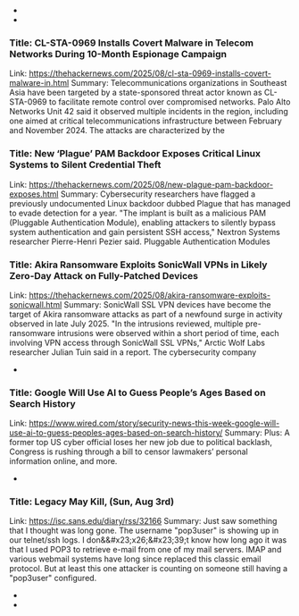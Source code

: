  - 
 - 
### Title: CL-STA-0969 Installs Covert Malware in Telecom Networks During 10-Month Espionage Campaign
Link: https://thehackernews.com/2025/08/cl-sta-0969-installs-covert-malware-in.html
Summary: Telecommunications organizations in Southeast Asia have been targeted by a state-sponsored threat actor known as CL-STA-0969 to facilitate remote control over compromised networks.
Palo Alto Networks Unit 42 said it observed multiple incidents in the region, including one aimed at critical telecommunications infrastructure between February and November 2024.
The attacks are characterized by the

### Title: New ‘Plague’ PAM Backdoor Exposes Critical Linux Systems to Silent Credential Theft
Link: https://thehackernews.com/2025/08/new-plague-pam-backdoor-exposes.html
Summary: Cybersecurity researchers have flagged a previously undocumented Linux backdoor dubbed Plague that has managed to evade detection for a year.
"The implant is built as a malicious PAM (Pluggable Authentication Module), enabling attackers to silently bypass system authentication and gain persistent SSH access," Nextron Systems researcher Pierre-Henri Pezier said.
Pluggable Authentication Modules

### Title: Akira Ransomware Exploits SonicWall VPNs in Likely Zero-Day Attack on Fully-Patched Devices
Link: https://thehackernews.com/2025/08/akira-ransomware-exploits-sonicwall.html
Summary: SonicWall SSL VPN devices have become the target of Akira ransomware attacks as part of a newfound surge in activity observed in late July 2025.
"In the intrusions reviewed, multiple pre-ransomware intrusions were observed within a short period of time, each involving VPN access through SonicWall SSL VPNs," Arctic Wolf Labs researcher Julian Tuin said in a report.
The cybersecurity company

 - 
### Title: Google Will Use AI to Guess People’s Ages Based on Search History
Link: https://www.wired.com/story/security-news-this-week-google-will-use-ai-to-guess-peoples-ages-based-on-search-history/
Summary: Plus: A former top US cyber official loses her new job due to political backlash, Congress is rushing through a bill to censor lawmakers’ personal information online, and more.

 - 
### Title: Legacy May Kill, (Sun, Aug 3rd)
Link: https://isc.sans.edu/diary/rss/32166
Summary: Just saw something that I thought was long gone. The username "pop3user" is showing up in our telnet/ssh logs. I don&&#x23&#x3b;x26&#x3b;&#x23&#x3b;39&#x3b;t know how long ago it was that I used POP3 to retrieve e-mail from one of my mail servers. IMAP and various webmail systems have long since replaced this classic email protocol. But at least this one attacker is counting on someone still having a "pop3user" configured.&#xd;

 - 
 - 
